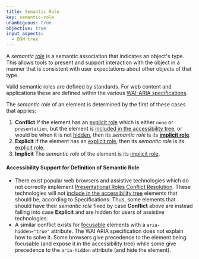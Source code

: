 ```yaml
---
title: Semantic Role
key: semantic-role
unambiguous: true
objective: true
input_aspects:
  - DOM tree
---
```


A _semantic [role](https://www.w3.org/TR/wai-aria-1.1/#dfn-role)_ is a semantic association that indicates an object's type. This allows tools to present and support interaction with the object in a manner that is consistent with user expectations about other objects of that type.

Valid semantic roles are defined by standards. For web content and applications these are defined within the various [WAI-ARIA specifications](https://act-rules.github.io/glossary/#wai-aria-specifications).

The _semantic role_ of an element is determined by the first of these cases that applies:

1. **Conflict** If the element has an [explicit role][] which is either `none` or `presentation`, but the element is [included in the accessibility tree][], or would be when it is not [hidden](https://www.w3.org/TR/wai-aria-1.2/#dfn-hidden), then its _semantic role_ is its **[implicit role][]**.
2. **Explicit** If the element has an [explicit role][], then its _semantic role_ is its [explicit role][].
3. **Implicit** The _semantic role_ of the element is its [implicit role][].

#### Accessibility Support for Definition of Semantic Role

- There exist popular web browsers and assistive technologies which do not correctly implement [Presentational Roles Conflict Resolution][]. These technologies will not [include in the accessibility tree][included in the accessibility tree] elements that should be, according to Specifications. Thus, some elements that should have their _semantic role_ fixed by case **Conflict** above are instead falling into case **Explicit** and are hidden for users of assistive technologies.
- A similar conflict exists for [focusable][] elements with a `aria-hidden="true"` attribute. The WAI ARIA specification does not explain how to solve it. Some browsers give precedence to the element being focusable (and expose it in the accessibility tree) while some give precedence to the `aria-hidden` attribute (and hide the element).

[explicit role]: #explicit-role 'Definition of Explicit Role'
[focusable]: #focusable 'Definition of Focusable'
[implicit role]: #implicit-role 'Definition of Implicit Role'
[included in the accessibility tree]: #included-in-the-accessibility-tree 'Definition of Included in the Accessibility Tree'
[presentational roles conflict resolution]: https://www.w3.org/TR/wai-aria-1.1/#conflict_resolution_presentation_none 'Presentational Roles Conflict Resolution'
